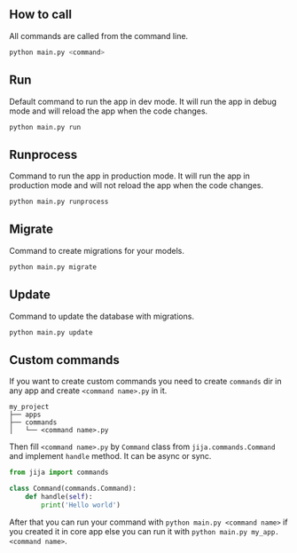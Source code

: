 ## How to call
All commands are called from the command line.

```bash
python main.py <command>
```

## Run
Default command to run the app in dev mode.
It will run the app in debug mode and will reload the app when the code changes.

```bash
python main.py run
```

## Runprocess
Command to run the app in production mode.
It will run the app in production mode and will not reload the app when the code changes.

```bash
python main.py runprocess
```

## Migrate
Command to create migrations for your models.

```bash
python main.py migrate
```

## Update
Command to update the database with migrations.

```bash
python main.py update
```

## Custom commands
If you want to create custom commands you need to create ``commands`` dir in any app 
and create ``<command name>.py`` in it.

    my_project
    ├── apps
    ├── commands
    │   └── <command name>.py

Then fill ``<command name>.py`` by `Command` class from `jija.commands.Command` and implement `handle` method. 
It can be async or sync. 
```python title="my_app/commands/<command name>.py"
from jija import commands

class Command(commands.Command):
    def handle(self):
        print('Hello world')
```

After that you can run your command with ``python main.py <command name>`` if you created it in core app 
else you can run it with ``python main.py my_app.<command name>``.